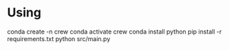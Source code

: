 # Using
conda create -n crew
conda activate crew
conda install python
pip install -r requirements.txt
python src/main.py


